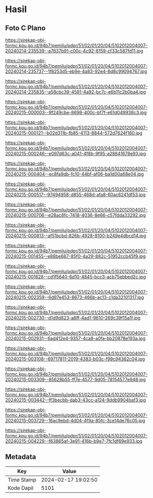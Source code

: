 # Hasil

## Foto C Plano

https://sirekap-obj-formc.kpu.go.id/94b7/pemilu/pdpr/51/02/01/20/04/5102012004007-20240214-235539--a7637b91-c00c-4c92-8159-cf33c587fd11.jpg

https://sirekap-obj-formc.kpu.go.id/94b7/pemilu/pdpr/51/02/01/20/04/5102012004007-20240214-235737--1f8253d5-eb9e-4a83-92e4-8d8c99094767.jpg

https://sirekap-obj-formc.kpu.go.id/94b7/pemilu/pdpr/51/02/01/20/04/5102012004007-20240214-235835--a58cbc39-4591-4a92-bc7c-e6b11c2b0ba4.jpg

https://sirekap-obj-formc.kpu.go.id/94b7/pemilu/pdpr/51/02/01/20/04/5102012004007-20240215-000003--9f249cbe-8698-400c-bf7f-e61d049938c3.jpg

https://sirekap-obj-formc.kpu.go.id/94b7/pemilu/pdpr/51/02/01/20/04/5102012004007-20240215-000121--b02d311b-fb85-4113-8844-572d7624f160.jpg

https://sirekap-obj-formc.kpu.go.id/94b7/pemilu/pdpr/51/02/01/20/04/5102012004007-20240215-000246--e097d63c-a041-4f8b-9f95-a28841678e93.jpg

https://sirekap-obj-formc.kpu.go.id/94b7/pemilu/pdpr/51/02/01/20/04/5102012004007-20240215-000404--ec8fa9db-fc10-44bf-af06-ba1d00a68e04.jpg

https://sirekap-obj-formc.kpu.go.id/94b7/pemilu/pdpr/51/02/01/20/04/5102012004007-20240215-000517--97494958-d855-468d-afa8-60ac6241df53.jpg

https://sirekap-obj-formc.kpu.go.id/94b7/pemilu/pdpr/51/02/01/20/04/5102012004007-20240215-000706--e28ac8fc-7418-4036-8e66-c57fdda33292.jpg

https://sirekap-obj-formc.kpu.go.id/94b7/pemilu/pdpr/51/02/01/20/04/5102012004007-20240215-000813--af51bcbd-826b-4928-8100-b249e4dbcd14.jpg

https://sirekap-obj-formc.kpu.go.id/94b7/pemilu/pdpr/51/02/01/20/04/5102012004007-20240215-001455--e88be687-85f0-4a29-882c-51952ccb45f9.jpg

https://sirekap-obj-formc.kpu.go.id/94b7/pemilu/pdpr/51/02/01/20/04/5102012004007-20240215-001628--cd1f5640-6d10-4845-bcc3-acb75ebbed2c.jpg

https://sirekap-obj-formc.kpu.go.id/94b7/pemilu/pdpr/51/02/01/20/04/5102012004007-20240215-002359--6d97e453-8673-466b-ac13-c1da32101317.jpg

https://sirekap-obj-formc.kpu.go.id/94b7/pemilu/pdpr/51/02/01/20/04/5102012004007-20240215-002730--d1d9d823-a8ff-4ad1-9610-269c39f15a1f.jpg

https://sirekap-obj-formc.kpu.go.id/94b7/pemilu/pdpr/51/02/01/20/04/5102012004007-20240215-002931--6ad412e4-9357-4ca8-a0fa-bb20878e193a.jpg

https://sirekap-obj-formc.kpu.go.id/94b7/pemilu/pdpr/51/02/01/20/04/5102012004007-20240215-003108--69717811-2019-4383-b03c-f99c94362c04.jpg

https://sirekap-obj-formc.kpu.go.id/94b7/pemilu/pdpr/51/02/01/20/04/5102012004007-20240215-003309--85628b55-ff7e-4577-9d05-78154577e948.jpg

https://sirekap-obj-formc.kpu.go.id/94b7/pemilu/pdpr/51/02/01/20/04/5102012004007-20240215-003442--ff3becbb-dab3-43cc-a124-9ddb9904baf3.jpg

https://sirekap-obj-formc.kpu.go.id/94b7/pemilu/pdpr/51/02/01/20/04/5102012004007-20240215-003729--16ac9ebd-4d04-4f9a-85fc-3ce14de76c05.jpg

https://sirekap-obj-formc.kpu.go.id/94b7/pemilu/pdpr/51/02/01/20/04/5102012004007-20240215-004229--f63865af-3e91-416b-b9e7-7fc1df69e933.jpg


## Metadata

| Key        | Value               |
| ---------- | ------------------- |
| Time Stamp | 2024-02-17 19:02:50 |
| Kode Dapil | 5101                |



